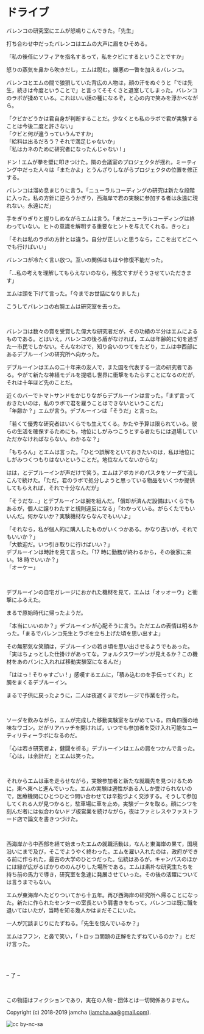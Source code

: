 

# ドライブ

バレンコの研究室にエムが怒鳴りこんできた。「先生」  

打ち合わせ中だったバレンコはエムの大声に眉をひそめる。  

「私の後任にソフィアを指名するって，私をクビにするということですか」  

怒りの蒸気を鼻から吹きだし，エムは睨む。嫌悪の一瞥を加えるバレンコ。  

バレンコとエムの間で狼狽していた背広の人物は，顔の汗をぬぐうと「では先生，続きは今度ということで」と言ってそそくさと退室してしまった。バレンコのラボが揉めている。これはいい話の種になるぞ，と心の内で笑みを浮かべながら。  

「クビかどうかは君自身が判断することだ。少なくとも私のラボで君が実験することは今後二度と許さない」  
「クビと何が違うっていうんですか」  
「給料は出るだろう？それで満足じゃないか」  
「私はカネのために研究者になったんじゃない ! 」  

ドン ! エムが拳を壁に叩きつけた。隣の会議室のプロジェクタが揺れ，ミーティング中だった人々は「またかよ」とうんざりしながらプロジェクタの位置を修正する。  

バレンコは溜め息まじりに言う。「ニューラルコーディングの研究は新たな段階に入った。私の方針に逆らうかぎり，西海岸で君の実験に参加する者は永遠に現れない。永遠にだ」  

手をぎりぎりと握りしめながらエムは言う。「まだニューラルコーディングは終わっていない。ヒトの意識を解明する重要なヒントを与えてくれる。きっと」  

「それは私のラボの方針とは違う。自分が正しいと思うなら，ここを出てどこへでも行けばいい」  

バレンコが冷たく言い放つ。互いの関係はもはや修復不能だった。  

「…私の考えを理解してもらえないのなら，残念ですがそうさせていただきます」  

エムは頭を下げて言った。「今までお世話になりました」  

こうしてバレンコの右腕エムは研究室を去った。  

<br>  

バレンコは数々の賞を受賞した偉大な研究者だが，その功績の半分はエムによるものである。とはいえ，バレンコの後ろ盾がなければ，エムは年齢的に旬を過ぎた一市民でしかない。そんなわけで，知り合いのつてをたどり，エムは中西部にあるデブルーインの研究所へ向かった。  

デブルーインはエムの二十年来の友人で，また国を代表する一流の研究者である。やがて新たな神経モデルを提唱し世界に衝撃をもたらすことになるのだが，それは十年ほど先のことだ。  

近くのバーでトマトサンドをかじりながらデブルーインは言った。「まず言っておきたいのは，私のラボで君を雇うことはできないということだ」  
「年齢か？」エムが言う。デブルーインは「そうだ」と言った。  

「若くて優秀な研究者はいくらでも生えてくる。かたや予算は限られている。彼らの生活を確保するためにも，地位にしがみつこうとする者たちには退場していただかなければならない。わかるな？」  

「もちろん」とエムは言った。「ひとつ誤解をといておきたいのは，私は地位にしがみつくつもりはないということだ。地位なんてないからな」  

はは，とデブルーインが声だけで笑う。エムはアボカドのパスタをソーダで流しこんで続けた。「ただ，君のラボで処分しようと思っている物品をいくつか提供してもらえれば，それで十分なんだが」  

「そうだな…」とデブルーインは腕を組んだ。「償却が済んだ設備はいくらでもあるが，個人に譲りわたすと規則違反になる」「わかっている。がらくたでもいいんだ。何かないか？実験機材ならなんでもいいよ」  

「それなら，私が個人的に購入したものがいくつかある。かなり古いが，それでもいいか？」  
「大歓迎だ。いつ引き取りに行けばいい？」  
デブルーインは時計を見て言った。「17 時に勤務が終わるから，その後家に来い。18 時でいいか？」  
「オーケー」  

<br>  

デブルーインの自宅ガレージにおかれた機材を見て，エムは「オッオーウ」と衝撃にふるえた。  

まるで原始時代に帰ったようだ。  

「本当にいいのか？」デブルーインが心配そうに言う。ただエムの表情は明るかった。「まるでバレンコ先生とラボを立ち上げた頃を思い出すよ」  

その無邪気な笑顔は，デブルーインの若き頃を思い出させるようでもあった。「実はちょっとした仕掛けがあってな。フォルクスワーゲンが見えるか？この機材をあのバンに入れれば移動実験室になるんだ」  

「ははっ ! そりゃすごい ! 」感嘆するエムに，「積み込むのを手伝ってくれ」と腕をまくるデブルーイン。  

まるで子供に戻ったように，二人は夜遅くまでガレージで作業を行った。  

<br>  

ソーダを飲みながら，エムが完成した移動実験室をながめている。四角四面の地味なワゴン。だがリアハッチを開ければ，いつでも参加者を受け入れ可能なユーティリティーラボになるのだ。  

「心は若き研究者よ，健闘を祈る」デブルーインはエムの肩をつかんで言った。「心は，は余計だ」とエムは笑った。  

<br>  

それからエムは車を走らせながら，実験参加者と新たな就職先を見つけるために，東へ東へと進んでいった。エムの実験は適性がある人しか受けられないので，医療機関にひとつひとつ問い合わせては辛抱づよく交渉する。そうして参加してくれる人が見つかると，駐車場に車を止め，実験データを取る。顔にシワを刻んだ者には似合わないドブ板営業を続けながら，夜はファミレスやファストフード店で論文を書きつづけた。  

<br>  

西海岸から中西部を経て始まったエムの就職活動は，なんと東海岸の果て，国境沿いにまで及び，そこでようやく終わった。エムを雇い入れたのは，政府ができる前に作られた，最古の大学のひとつだった。伝統はあるが，キャンパスのほかには緑が広がるばかりののんびりした場所である。エムは素朴な研究生たちを持ち前の馬力で導き，研究室を急速に発展させていった。その後の活躍については言うまでもない。  

エムが東海岸へたどりついてから十五年。再び西海岸の研究所へ帰ることになった。新たに作られたセンターの室長という肩書きをもって。バレンコは既に職を退いてはいたが，当時を知る幾人かはまだそこにいた。  

一人が冗談まじりにたずねる。「先生を恨んでいるか？」  

エムはフフン，と鼻で笑い，「トロッコ問題の正解をたずねているのか？」とだけ言った。  

<br>  
<br>  

&#x2013; 了 &#x2013;  

<br>  

この物語はフィクションであり，実在の人物・団体とは一切関係ありません。  

Copyright (c) 2018-2019 jamcha (jamcha.aa@gmail.com).  

![cc by-nc-sa](https://i.creativecommons.org/l/by-nc-sa/4.0/88x31.png)  

